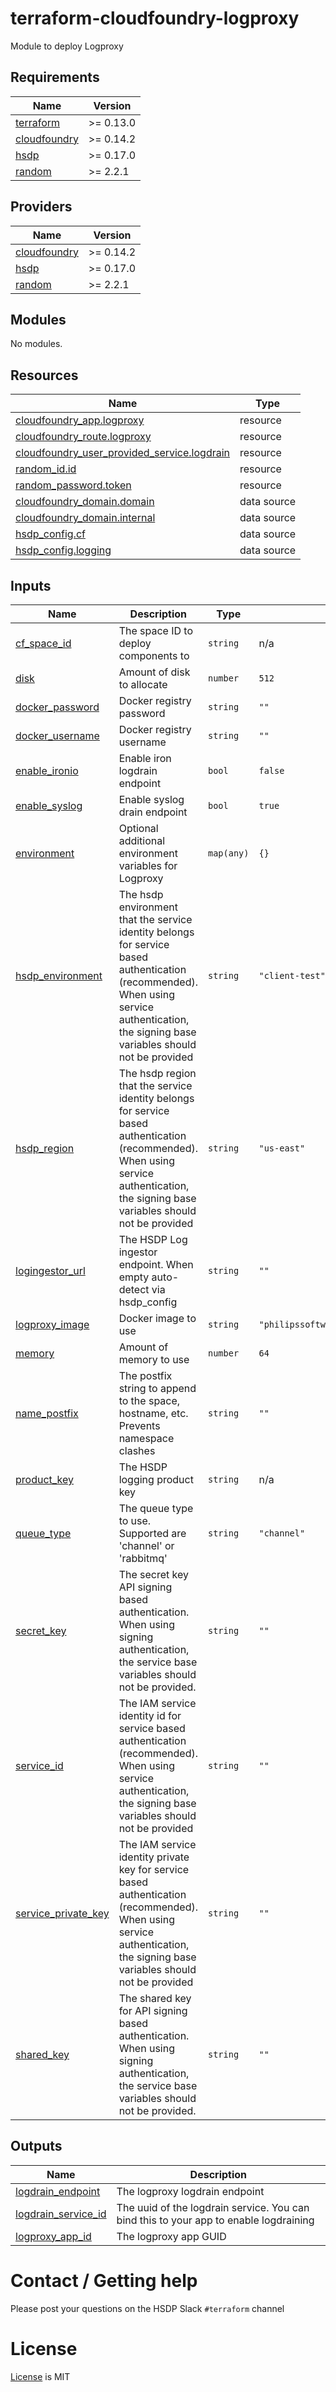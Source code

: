 # terraform-cloudfoundry-logproxy

Module to deploy Logproxy

<!--- BEGIN_TF_DOCS --->

## Requirements

| Name                                                                              | Version   |
| --------------------------------------------------------------------------------- | --------- |
| <a name="requirement_terraform"></a> [terraform](#requirement_terraform)          | >= 0.13.0 |
| <a name="requirement_cloudfoundry"></a> [cloudfoundry](#requirement_cloudfoundry) | >= 0.14.2 |
| <a name="requirement_hsdp"></a> [hsdp](#requirement_hsdp)                         | >= 0.17.0 |
| <a name="requirement_random"></a> [random](#requirement_random)                   | >= 2.2.1  |

## Providers

| Name                                                                        | Version   |
| --------------------------------------------------------------------------- | --------- |
| <a name="provider_cloudfoundry"></a> [cloudfoundry](#provider_cloudfoundry) | >= 0.14.2 |
| <a name="provider_hsdp"></a> [hsdp](#provider_hsdp)                         | >= 0.17.0 |
| <a name="provider_random"></a> [random](#provider_random)                   | >= 2.2.1  |

## Modules

No modules.

## Resources

| Name                                                                                                                                                                   | Type        |
| ---------------------------------------------------------------------------------------------------------------------------------------------------------------------- | ----------- |
| [cloudfoundry_app.logproxy](https://registry.terraform.io/providers/cloudfoundry-community/cloudfoundry/latest/docs/resources/app)                                     | resource    |
| [cloudfoundry_route.logproxy](https://registry.terraform.io/providers/cloudfoundry-community/cloudfoundry/latest/docs/resources/route)                                 | resource    |
| [cloudfoundry_user_provided_service.logdrain](https://registry.terraform.io/providers/cloudfoundry-community/cloudfoundry/latest/docs/resources/user_provided_service) | resource    |
| [random_id.id](https://registry.terraform.io/providers/random/latest/docs/resources/id)                                                                                | resource    |
| [random_password.token](https://registry.terraform.io/providers/random/latest/docs/resources/password)                                                                 | resource    |
| [cloudfoundry_domain.domain](https://registry.terraform.io/providers/cloudfoundry-community/cloudfoundry/latest/docs/data-sources/domain)                              | data source |
| [cloudfoundry_domain.internal](https://registry.terraform.io/providers/cloudfoundry-community/cloudfoundry/latest/docs/data-sources/domain)                            | data source |
| [hsdp_config.cf](https://registry.terraform.io/providers/philips-software/hsdp/latest/docs/data-sources/config)                                                        | data source |
| [hsdp_config.logging](https://registry.terraform.io/providers/philips-software/hsdp/latest/docs/data-sources/config)                                                   | data source |

## Inputs

| Name                                                                                       | Description                                                                                                                                                                                 | Type       | Default                             | Required |
| ------------------------------------------------------------------------------------------ | ------------------------------------------------------------------------------------------------------------------------------------------------------------------------------------------- | ---------- | ----------------------------------- | :------: |
| <a name="input_cf_space_id"></a> [cf_space_id](#input_cf_space_id)                         | The space ID to deploy components to                                                                                                                                                        | `string`   | n/a                                 |   yes    |
| <a name="input_disk"></a> [disk](#input_disk)                                              | Amount of disk to allocate                                                                                                                                                                  | `number`   | `512`                               |    no    |
| <a name="input_docker_password"></a> [docker_password](#input_docker_password)             | Docker registry password                                                                                                                                                                    | `string`   | `""`                                |    no    |
| <a name="input_docker_username"></a> [docker_username](#input_docker_username)             | Docker registry username                                                                                                                                                                    | `string`   | `""`                                |    no    |
| <a name="input_enable_ironio"></a> [enable_ironio](#input_enable_ironio)                   | Enable iron logdrain endpoint                                                                                                                                                               | `bool`     | `false`                             |    no    |
| <a name="input_enable_syslog"></a> [enable_syslog](#input_enable_syslog)                   | Enable syslog drain endpoint                                                                                                                                                                | `bool`     | `true`                              |    no    |
| <a name="input_environment"></a> [environment](#input_environment)                         | Optional additional environment variables for Logproxy                                                                                                                                      | `map(any)` | `{}`                                |    no    |
| <a name="input_hsdp_environment"></a> [hsdp_environment](#input_hsdp_environment)          | The hsdp environment that the service identity belongs for service based authentication (recommended). When using service authentication, the signing base variables should not be provided | `string`   | `"client-test"`                     |    no    |
| <a name="input_hsdp_region"></a> [hsdp_region](#input_hsdp_region)                         | The hsdp region that the service identity belongs for service based authentication (recommended). When using service authentication, the signing base variables should not be provided      | `string`   | `"us-east"`                         |    no    |
| <a name="input_logingestor_url"></a> [logingestor_url](#input_logingestor_url)             | The HSDP Log ingestor endpoint. When empty auto-detect via hsdp_config                                                                                                                      | `string`   | `""`                                |    no    |
| <a name="input_logproxy_image"></a> [logproxy_image](#input_logproxy_image)                | Docker image to use                                                                                                                                                                         | `string`   | `"philipssoftware/logproxy:v1.7.4"` |    no    |
| <a name="input_memory"></a> [memory](#input_memory)                                        | Amount of memory to use                                                                                                                                                                     | `number`   | `64`                                |    no    |
| <a name="input_name_postfix"></a> [name_postfix](#input_name_postfix)                      | The postfix string to append to the space, hostname, etc. Prevents namespace clashes                                                                                                        | `string`   | `""`                                |    no    |
| <a name="input_product_key"></a> [product_key](#input_product_key)                         | The HSDP logging product key                                                                                                                                                                | `string`   | n/a                                 |   yes    |
| <a name="input_queue_type"></a> [queue_type](#input_queue_type)                            | The queue type to use. Supported are 'channel' or 'rabbitmq'                                                                                                                                | `string`   | `"channel"`                         |    no    |
| <a name="input_secret_key"></a> [secret_key](#input_secret_key)                            | The secret key API signing based authentication. When using signing authentication, the service base variables should not be provided.                                                      | `string`   | `""`                                |    no    |
| <a name="input_service_id"></a> [service_id](#input_service_id)                            | The IAM service identity id for service based authentication (recommended). When using service authentication, the signing base variables should not be provided                            | `string`   | `""`                                |    no    |
| <a name="input_service_private_key"></a> [service_private_key](#input_service_private_key) | The IAM service identity private key for service based authentication (recommended). When using service authentication, the signing base variables should not be provided                   | `string`   | `""`                                |    no    |
| <a name="input_shared_key"></a> [shared_key](#input_shared_key)                            | The shared key for API signing based authentication. When using signing authentication, the service base variables should not be provided.                                                  | `string`   | `""`                                |    no    |

## Outputs

| Name                                                                                         | Description                                                                           |
| -------------------------------------------------------------------------------------------- | ------------------------------------------------------------------------------------- |
| <a name="output_logdrain_endpoint"></a> [logdrain_endpoint](#output_logdrain_endpoint)       | The logproxy logdrain endpoint                                                        |
| <a name="output_logdrain_service_id"></a> [logdrain_service_id](#output_logdrain_service_id) | The uuid of the logdrain service. You can bind this to your app to enable logdraining |
| <a name="output_logproxy_app_id"></a> [logproxy_app_id](#output_logproxy_app_id)             | The logproxy app GUID                                                                 |

<!--- END_TF_DOCS --->

# Contact / Getting help

Please post your questions on the HSDP Slack `#terraform` channel

# License

[License](./LICENSE.md) is MIT

